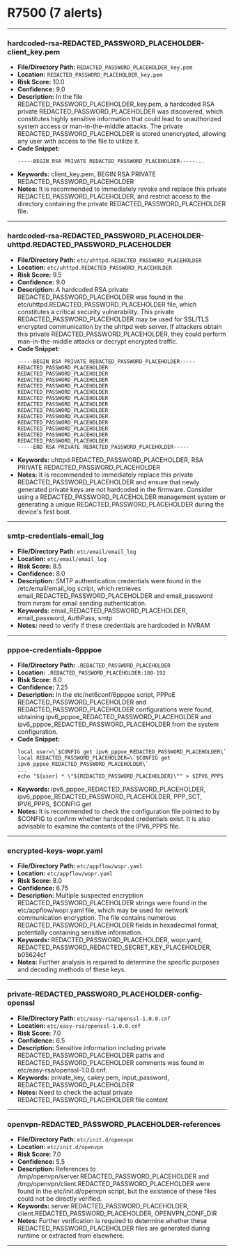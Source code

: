 # R7500 (7 alerts)

---

### hardcoded-rsa-REDACTED_PASSWORD_PLACEHOLDER-client_key.pem

- **File/Directory Path:** `REDACTED_PASSWORD_PLACEHOLDER_key.pem`
- **Location:** `REDACTED_PASSWORD_PLACEHOLDER_key.pem`
- **Risk Score:** 10.0
- **Confidence:** 9.0
- **Description:** In the file REDACTED_PASSWORD_PLACEHOLDER_key.pem, a hardcoded RSA private REDACTED_PASSWORD_PLACEHOLDER was discovered, which constitutes highly sensitive information that could lead to unauthorized system access or man-in-the-middle attacks. The private REDACTED_PASSWORD_PLACEHOLDER is stored unencrypted, allowing any user with access to the file to utilize it.
- **Code Snippet:**
  ```
  -----BEGIN RSA PRIVATE REDACTED_PASSWORD_PLACEHOLDER-----...
  ```
- **Keywords:** client_key.pem, BEGIN RSA PRIVATE REDACTED_PASSWORD_PLACEHOLDER
- **Notes:** It is recommended to immediately revoke and replace this private REDACTED_PASSWORD_PLACEHOLDER, and restrict access to the directory containing the private REDACTED_PASSWORD_PLACEHOLDER file.

---
### hardcoded-rsa-REDACTED_PASSWORD_PLACEHOLDER-uhttpd.REDACTED_PASSWORD_PLACEHOLDER

- **File/Directory Path:** `etc/uhttpd.REDACTED_PASSWORD_PLACEHOLDER`
- **Location:** `etc/uhttpd.REDACTED_PASSWORD_PLACEHOLDER`
- **Risk Score:** 9.5
- **Confidence:** 9.0
- **Description:** A hardcoded RSA private REDACTED_PASSWORD_PLACEHOLDER was found in the etc/uhttpd.REDACTED_PASSWORD_PLACEHOLDER file, which constitutes a critical security vulnerability. This private REDACTED_PASSWORD_PLACEHOLDER may be used for SSL/TLS encrypted communication by the uhttpd web server. If attackers obtain this private REDACTED_PASSWORD_PLACEHOLDER, they could perform man-in-the-middle attacks or decrypt encrypted traffic.
- **Code Snippet:**
  ```
  -----BEGIN RSA PRIVATE REDACTED_PASSWORD_PLACEHOLDER-----
  REDACTED_PASSWORD_PLACEHOLDER
  REDACTED_PASSWORD_PLACEHOLDER
  REDACTED_PASSWORD_PLACEHOLDER
  REDACTED_PASSWORD_PLACEHOLDER
  REDACTED_PASSWORD_PLACEHOLDER
  REDACTED_PASSWORD_PLACEHOLDER
  REDACTED_PASSWORD_PLACEHOLDER
  REDACTED_PASSWORD_PLACEHOLDER
  REDACTED_PASSWORD_PLACEHOLDER
  REDACTED_PASSWORD_PLACEHOLDER
  REDACTED_PASSWORD_PLACEHOLDER
  REDACTED_PASSWORD_PLACEHOLDER
  REDACTED_PASSWORD_PLACEHOLDER
  -----END RSA PRIVATE REDACTED_PASSWORD_PLACEHOLDER-----
  ```
- **Keywords:** uhttpd.REDACTED_PASSWORD_PLACEHOLDER, RSA PRIVATE REDACTED_PASSWORD_PLACEHOLDER
- **Notes:** It is recommended to immediately replace this private REDACTED_PASSWORD_PLACEHOLDER and ensure that newly generated private keys are not hardcoded in the firmware. Consider using a REDACTED_PASSWORD_PLACEHOLDER management system or generating a unique REDACTED_PASSWORD_PLACEHOLDER during the device's first boot.

---
### smtp-credentials-email_log

- **File/Directory Path:** `etc/email/email_log`
- **Location:** `etc/email/email_log`
- **Risk Score:** 8.5
- **Confidence:** 8.0
- **Description:** SMTP authentication credentials were found in the /etc/email/email_log script, which retrieves email_REDACTED_PASSWORD_PLACEHOLDER and email_password from nvram for email sending authentication.
- **Keywords:** email_REDACTED_PASSWORD_PLACEHOLDER, email_password, AuthPass, smtp
- **Notes:** need to verify if these credentials are hardcoded in NVRAM

---
### pppoe-credentials-6pppoe

- **File/Directory Path:** `.REDACTED_PASSWORD_PLACEHOLDER`
- **Location:** `.REDACTED_PASSWORD_PLACEHOLDER:180-192`
- **Risk Score:** 8.0
- **Confidence:** 7.25
- **Description:** In the etc/net6conf/6pppoe script, PPPoE REDACTED_PASSWORD_PLACEHOLDER and REDACTED_PASSWORD_PLACEHOLDER configurations were found, obtaining ipv6_pppoe_REDACTED_PASSWORD_PLACEHOLDER and ipv6_pppoe_REDACTED_PASSWORD_PLACEHOLDER from the system configuration.
- **Code Snippet:**
  ```
  local user=\`$CONFIG get ipv6_pppoe_REDACTED_PASSWORD_PLACEHOLDER\`
  local REDACTED_PASSWORD_PLACEHOLDER=\`$CONFIG get ipv6_pppoe_REDACTED_PASSWORD_PLACEHOLDER\`
  ...
  echo "${user} * \"${REDACTED_PASSWORD_PLACEHOLDER}\"" > $IPV6_PPPS
  ```
- **Keywords:** ipv6_pppoe_REDACTED_PASSWORD_PLACEHOLDER, ipv6_pppoe_REDACTED_PASSWORD_PLACEHOLDER, PPP_SCT, IPV6_PPPS, $CONFIG get
- **Notes:** It is recommended to check the configuration file pointed to by $CONFIG to confirm whether hardcoded credentials exist. It is also advisable to examine the contents of the IPV6_PPPS file.

---
### encrypted-keys-wopr.yaml

- **File/Directory Path:** `etc/appflow/wopr.yaml`
- **Location:** `etc/appflow/wopr.yaml`
- **Risk Score:** 8.0
- **Confidence:** 6.75
- **Description:** Multiple suspected encryption REDACTED_PASSWORD_PLACEHOLDER strings were found in the etc/appflow/wopr.yaml file, which may be used for network communication encryption. The file contains numerous REDACTED_PASSWORD_PLACEHOLDER fields in hexadecimal format, potentially containing sensitive information.
- **Keywords:** REDACTED_PASSWORD_PLACEHOLDER, wopr.yaml, REDACTED_PASSWORD_REDACTED_SECRET_KEY_PLACEHOLDER, b05624cf
- **Notes:** Further analysis is required to determine the specific purposes and decoding methods of these keys.

---
### private-REDACTED_PASSWORD_PLACEHOLDER-config-openssl

- **File/Directory Path:** `etc/easy-rsa/openssl-1.0.0.cnf`
- **Location:** `etc/easy-rsa/openssl-1.0.0.cnf`
- **Risk Score:** 7.0
- **Confidence:** 6.5
- **Description:** Sensitive information including private REDACTED_PASSWORD_PLACEHOLDER paths and REDACTED_PASSWORD_PLACEHOLDER comments was found in etc/easy-rsa/openssl-1.0.0.cnf.
- **Keywords:** private_key, cakey.pem, input_password, REDACTED_PASSWORD_PLACEHOLDER
- **Notes:** Need to check the actual private REDACTED_PASSWORD_PLACEHOLDER file content

---
### openvpn-REDACTED_PASSWORD_PLACEHOLDER-references

- **File/Directory Path:** `etc/init.d/openvpn`
- **Location:** `etc/init.d/openvpn`
- **Risk Score:** 7.0
- **Confidence:** 5.5
- **Description:** References to /tmp/openvpn/server.REDACTED_PASSWORD_PLACEHOLDER and /tmp/openvpn/client.REDACTED_PASSWORD_PLACEHOLDER were found in the etc/init.d/openvpn script, but the existence of these files could not be directly verified.
- **Keywords:** server.REDACTED_PASSWORD_PLACEHOLDER, client.REDACTED_PASSWORD_PLACEHOLDER, OPENVPN_CONF_DIR
- **Notes:** Further verification is required to determine whether these REDACTED_PASSWORD_PLACEHOLDER files are generated during runtime or extracted from elsewhere.

---
